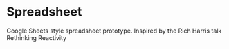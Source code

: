 # Spreadsheet

Google Sheets style spreadsheet prototype. Inspired by the Rich Harris talk Rethinking Reactivity

